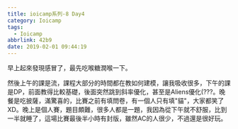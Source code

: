 ```yaml
---
title: ioicamp系列-8 Day4
category: Ioicamp
tags:
  - Ioicamp
abbrlink: 42b9
date: 2019-02-01 09:44:19
---
```

早上起來發現感冒了，最先吃喉糖潤喉一下。
<!-- more -->
然後上午的課是流，課程大部分的時間都在教如何建模，讓我吸收很多，下午的課是DP，前面教得比較基礎，後面突然跳到斜率優化，甚至是Aliens優化(???。晚餐是吃披薩，滿驚喜的，比賽之前有填問卷，有一個人只有填"貓"，大家都笑了XD。晚上是個人賽，題目頗難，很多人都是一題，我因為從下午就不舒服，比到一半就睡了，這場比賽最後半小時有封版，雖然AC的人很少，不過還是很好玩。